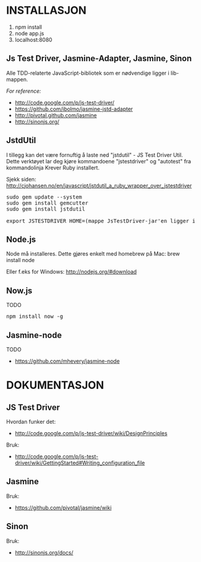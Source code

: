 INSTALLASJON
============

1. npm install
2. node app.js
3. localhost:8080

Js Test Driver, Jasmine-Adapter, Jasmine, Sinon
-----------------------------------------------
Alle TDD-relaterte JavaScript-bibliotek som er nødvendige ligger i lib-mappen.

*For reference:*

* http://code.google.com/p/js-test-driver/
* https://github.com/ibolmo/jasmine-jstd-adapter
* http://pivotal.github.com/jasmine
* http://sinonjs.org/

JstdUtil
-------------
I tillegg kan det være fornuftig å laste ned "jstdutil" - JS Test Driver Util. 
Dette verktøyet lar deg kjøre kommandoene "jstestdriver" og "autotest" fra kommandolinja
Krever Ruby installert.

Sjekk siden: http://cjohansen.no/en/javascript/jstdutil_a_ruby_wrapper_over_jstestdriver
<pre>
sudo gem update --system
sudo gem install gemcutter
sudo gem install jstdutil

export JSTESTDRIVER_HOME=(mappe JsTestDriver-jar'en ligger i, ligger i ./lib/js-test-driver)
</pre>

Node.js
-------------
Node må installeres. Dette gjøres enkelt med homebrew på Mac:
brew install node

Eller f.eks for Windows: http://nodejs.org/#download

Now.js
-------------
TODO
<pre>
npm install now -g
</pre>

Jasmine-node
-------------
TODO
 - https://github.com/mhevery/jasmine-node

DOKUMENTASJON
=============

JS Test Driver
--------------
Hvordan funker det:
  
* http://code.google.com/p/js-test-driver/wiki/DesignPrinciples

Bruk:
  
* http://code.google.com/p/js-test-driver/wiki/GettingStarted#Writing_configuration_file

Jasmine
-------------
Bruk:
  
* https://github.com/pivotal/jasmine/wiki
	
Sinon
-------------
Bruk:
  
* http://sinonjs.org/docs/

